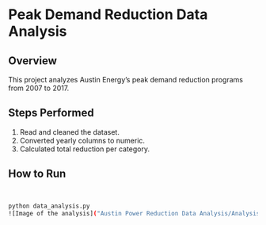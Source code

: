 # Peak Demand Reduction Data Analysis

## Overview
This project analyzes Austin Energy’s peak demand reduction programs from 2007 to 2017.

## Steps Performed
1. Read and cleaned the dataset.
2. Converted yearly columns to numeric.
3. Calculated total reduction per category.

## How to Run
```bash


python data_analysis.py
![Image of the analysis]("Austin Power Reduction Data Analysis/Analysis.jpg")


